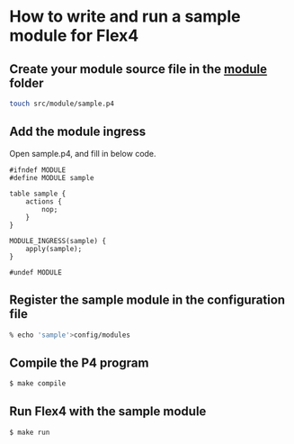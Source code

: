 # How to write and run a sample module for Flex4

## Create your module source file in the [module](.) folder

```bash
touch src/module/sample.p4
```

## Add the module ingress

Open sample.p4, and fill in below code.

```
#ifndef MODULE
#define MODULE sample

table sample {
    actions {
        nop;
    }
}

MODULE_INGRESS(sample) {
    apply(sample);
}

#undef MODULE
```

## Register the sample module in the configuration file

```bash
% echo 'sample'>config/modules
```

## Compile the P4 program

```bash
$ make compile
```

## Run Flex4 with the sample module
```bash
$ make run
```
